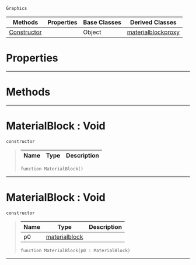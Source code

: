  `Graphics`

|Methods|Properties|Base Classes|Derived Classes|
|---|---|---|---|
|[ Constructor](https://github.com/ArendDanielek/ZeroDocsTest/blob/master/code_reference/class_reference/materialblock.markdown#materialblock-void)| |Object|[materialblockproxy](https://github.com/ArendDanielek/ZeroDocsTest/blob/master/code_reference/class_reference/materialblockproxy.markdown)|


 #  Properties


---  
 #  Methods


---  
 #  MaterialBlock : Void

 `constructor`

> 
> |Name|Type|Description|
> |---|---|---|
> ``` lang=cpp, name=Zilch
> function MaterialBlock()
> ``` 


---  
 #  MaterialBlock : Void

 `constructor`

> 
> |Name|Type|Description|
> |---|---|---|
> |p0|[materialblock](https://github.com/ArendDanielek/ZeroDocsTest/blob/master/code_reference/class_reference/materialblock.markdown)| |
> ``` lang=cpp, name=Zilch
> function MaterialBlock(p0 : MaterialBlock)
> ``` 


---  
 
  
  
  
  
  
  
  

 